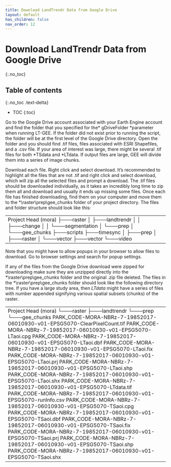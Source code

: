 ```yaml
---
title: Download LandTrendr Data from Google Drive
layout: default
has_children: false
nav_order: 12
---
```


# Download LandTrendr Data from Google Drive
{:.no_toc}

## Table of contents
{:.no_toc .text-delta}

* TOC
{:toc}

Go to the Google Drive account associated with your Earth Engine account and find the folder that you specified for the* gDriveFolder *parameter when running LT-GEE. If the folder did not exist prior to running the script, the folder will be at the first level of the Google Drive directory. Open the folder and you should find .tif files, files associated with ESRI Shapefiles, and a .csv file. If your area of interest was large, there might be several .tif files for both *TSdata and *LTdata. If output files are large, GEE will divide them into a series of image chunks.

Download each file. Right click and select download. It’s recommended to highlight all the files that are not .tif and right click and select download, which will zip all the selected files and prompt a download. The .tif files should be downloaded individually, as it takes an incredibly long time to zip them all and download and usually it ends up missing some files. Once each file has finished downloading, find them on your computer and move them to the *\raster\prep\gee_chunks folder of your project directory. The files and folder structure should look like this:

<table>
  <tr>
    <td>Project Head (mora)
├───raster
│   ├───landtrendr
│   │   ├───change
│   │   └───segmentation
│   └───prep
│       └───gee_chunks
├───scripts
├───timesync
│   ├───prep
│   ├───raster
│   └───vector
├───vector
└───video</td>
  </tr>
</table>


Note that you might have to allow popups in your browser to allow files to download. Go to browser settings and search for popup settings.

If any of the files from the Google Drive download were zipped for downloading make sure they are unzipped directly into the *\raster\prep\gee_chunks folder and the original .zip file deleted. The files in the *\raster\prep\gee_chunks folder should look like the following directory tree. If you have a large study area, then *LTdata* might have a series of files with number appended signifying various spatial subsets (chunks) of the raster. 

<table>
  <tr>
    <td>Project Head (mora)
└───raster
    ├───landtrendr
    └───prep
        └───gee_chunks
                PARK_CODE-MORA-NBRz-7-19852017-06010930-v01-EPSG5070-ClearPixelCount.tif
                PARK_CODE-MORA-NBRz-7-19852017-06010930-v01-EPSG5070-LTaoi.cpg
                PARK_CODE-MORA-NBRz-7-19852017-06010930-v01-EPSG5070-LTaoi.dbf
                PARK_CODE-MORA-NBRz-7-19852017-06010930-v01-EPSG5070-LTaoi.fix
                PARK_CODE-MORA-NBRz-7-19852017-06010930-v01-EPSG5070-LTaoi.prj
                PARK_CODE-MORA-NBRz-7-19852017-06010930-v01-EPSG5070-LTaoi.shp
                PARK_CODE-MORA-NBRz-7-19852017-06010930-v01-EPSG5070-LTaoi.shx
                PARK_CODE-MORA-NBRz-7-19852017-06010930-v01-EPSG5070-LTdata.tif
                PARK_CODE-MORA-NBRz-7-19852017-06010930-v01-EPSG5070-runInfo.csv
                PARK_CODE-MORA-NBRz-7-19852017-06010930-v01-EPSG5070-TSaoi.cpg
                PARK_CODE-MORA-NBRz-7-19852017-06010930-v01-EPSG5070-TSaoi.dbf
                PARK_CODE-MORA-NBRz-7-19852017-06010930-v01-EPSG5070-TSaoi.fix
                PARK_CODE-MORA-NBRz-7-19852017-06010930-v01-EPSG5070-TSaoi.prj
                PARK_CODE-MORA-NBRz-7-19852017-06010930-v01-EPSG5070-TSaoi.shp
                PARK_CODE-MORA-NBRz-7-19852017-06010930-v01-EPSG5070-TSaoi.shx</td>
  </tr>
</table>
